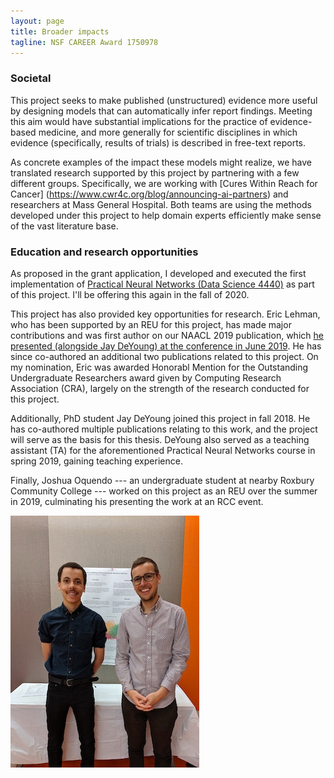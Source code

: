 ```yaml
---
layout: page
title: Broader impacts
tagline: NSF CAREER Award 1750978
---
```


### Societal 

This project seeks to make published (unstructured) evidence more useful by designing models that can automatically infer report findings. Meeting this aim would have substantial implications for the practice of evidence-based medicine, and more generally for scientific disciplines in which evidence (specifically, results of trials) is described in free-text reports.

As concrete examples of the impact these models might realize, we have translated research supported by this project by partnering with a few different groups. Specifically, we are working with [Cures Within Reach for Cancer] (https://www.cwr4c.org/blog/announcing-ai-partners) and researchers at Mass General Hospital. Both teams are using the methods developed under this project to help domain experts efficiently make sense of the vast literature base. 

### Education and research opportunities

As proposed in the grant application, I developed and executed the first implementation of [Practical Neural Networks (Data Science 4440)](https://wl11gp.neu.edu/udcprod8/bwckctlg.p_disp_course_detail?cat_term_in=201930&subj_code_in=DS&crse_numb_in=4440) as part of this project. I'll be offering this again in the fall of 2020. 

This project has also provided key opportunities for research. Eric Lehman, who has been supported by an REU for this project, has made major contributions and was first author on our NAACL 2019 publication, which [he presented (alongside Jay DeYoung) at the conference in June 2019](https://vimeo.com/359705097). He has since co-authored an additional two publications related to this project. On my nomination, Eric was awarded Honorabl Mention for the Outstanding Undergraduate Researchers award given by Computing Research Association (CRA), largely on the strength of the research conducted for this project.

Additionally, PhD student Jay DeYoung joined this project in fall 2018. He has co-authored multiple publications relating to this work, and the project will serve as the basis for this thesis. DeYoung also served as a teaching assistant (TA) for the aforementioned Practical Neural Networks course in spring 2019, gaining teaching experience.

Finally, Joshua Oquendo --- an undergraduate student at nearby Roxbury Community College --- worked on this project as an REU over the summer in 2019, culminating his presenting the work at an RCC event. 

<img src="../images/joshua-sm.jpg" alt="Joshua presenting his research at an RCC event with the PI" class="inline"/>
